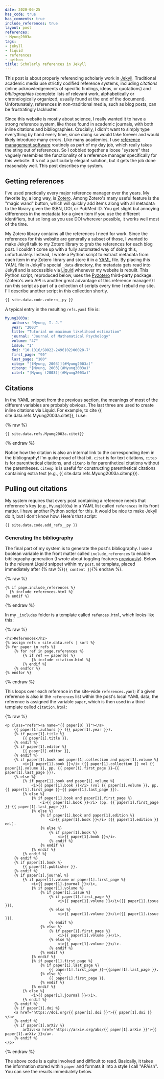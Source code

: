 ```yaml
---
date: 2020-06-25
has_code: true
has_comments: true
include_references: true
layout: post
references:
- Myung2003a
tags:
- jekyll
- liquid
- references
- python
title: Scholarly references in Jekyll
---
```


This post is about properly referencing scholarly work in [Jekyll](https://jekyllrb.com/). Traditional academic media
use strictly codified reference systems, including _citations_ (inline acknowledgements of specific findings, ideas, or
quotations) and _bibliographies_ (complete lists of relevant work, alphabetically or chronologically organized, usually
found at the end of the document). Unfortunately, references in non-traditional media, such as blog posts, can be
frustratingly lackluster.

Since this website is mostly about science, I really wanted it to have a strong reference system, like those found in
academic journals, with both inline citations and bibliographies. Crucially, I didn't want to simply type everything by
hand every time, since doing so would take forever and would likely introduce many errors. Like many academics, I use
[reference management software](https://en.wikipedia.org/wiki/Reference_management_software) routinely as part of my day
job, which really takes the sting out of references. So I cobbled together a loose "system" that vaguely resembles the
functionality of a reference manager specifically for this website. It's not a particularly elegant solution, but it
gets the job done reasonably well. This post describes my system.

## Getting references

I've used practically every major reference manager over the years. My favorite by, a long way, is [Zotero](https://www.zotero.org/).
Among Zotero's many useful feature is the "magic wand" button, which will quickly add items along with all metadata to
the library given the ISBN, DOI, or PubMed ID. You get slight but annoying differences in the metadata for a given
item if you use the different identifiers, but so long as you use DOI wherever possible, it works well most of the
time.

My Zotero library contains all the references I need for work. Since the references for this website are generally a
subset of those, I wanted to make Jekyll talk to my Zotero library to grab the references for each blog post. I couldn't
come up with a fully automated way of doing this, unfortunately. Instead, I wrote a Python script to extract metadata
from each item in my Zotero library and store it in a [YAML](https://yaml.org/) file. By placing this YAML file in
Jekyll's special `_data` directory, the metadata gets read into Jekyll and is accessible via [Liquid](https://shopify.github.io/liquid/)
whenever my website is rebuilt. This Python script, reproduced below, uses the [Pyzotero](https://pyzotero.readthedocs.io/en/latest/)
third-party package. (Zotero's web API is another great advantage of this reference manager!) I run this script as part
of a collection of scripts every time I rebuild my site. I'll describe another script in this collection shortly.

```python
{{ site.data.code.zotero__py }}
```

A typical entry in the resulting `refs.yaml` file is:

```yaml
Myung2003a:
   authors: "Myung, I. J."
   year: "2003"
   title: "Tutorial on maximum likelihood estimation"
   journal: "Journal of Mathematical Psychology"
   volume: "47"
   issue: "1"
   doi: "10.1016/S0022-2496(02)00028-7"
   first_page: "90"
   last_page: "100"
   citep: "[(Myung, 2003)](#Myung2003a)"
   citenp: "[Myung, 2003](#Myung2003a)"
   citet: "[Myung (2003)](#Myung2003a)"
```

## Citations

In the YAML snippet from the previous section, the meanings of most of the different variables are probably obvious. The
last three are used to create inline citations via Liquid. For example, to cite {{ site.data.refs.Myung2003a.citet}},
I use:

{% raw %}
```liquid
{{ site.data.refs.Myung2003a.citet}}
```
{% endraw %}

Notice how the citation is also an internal link to the corresponding item in the bibliography! I'm quite proud of that
bit. `citet` is for text citations, `citep` is for parenthetical citations, and `citenp` is for parenthetical citations
without the parentheses. `citenp` is is useful for constructing parenthetical citations containing extra text (e.g.,
{{ site.data.refs.Myung2003a.citenp}}).

## Pulling out citations

My system requires that every post containing a reference needs that reference's key (e.g., `Myung2003a`) in a YAML list
called `references` in its front matter. I have another Python script for this. It would be nice to make Jekyll do it,
but I don't know how. Here's that script:

```python
{{ site.data.code.add_refs__py }}
```

### Generating the bibliography

The final part of my system is to generate the post's bibliography. I use a boolean variable in the front matter called
`include_references` to enable bibliography generation (I wrote about toggling features [previously](toggling)). Below
is the relevant Liquid snippet within my `post.md` template, placed immediately after {% raw %}`{{ content }}`{% endraw %}.

{% raw %}
```liquid
{% if page.include_references %}
  {% include references.html %}
{% endif %}
```
{% endraw %}

In my `_includes` folder is a template called `refences.html`, which looks like this:

{% raw %}
```liquid
<h2>References</h2>
{% assign refs = site.data.refs | sort %}
{% for paper in refs %}
    {% for ref in page.references %}
        {% if ref == paper[0] %}
            {% include citation.html %}
        {% endif %}
    {% endfor %}
{% endfor %}
```
{% endraw %}

This loops over each reference in the site-wide `references.yaml`; if a given reference is also in the `references` list
within the post's local YAML data, the reference is assigned the variable `paper`, which is then used in a third
template called `citation.html`:

{% raw %}
```liquid
<p class="refs"><a name="{{ paper[0] }}"></a>
    {{ paper[1].authors }} ({{ paper[1].year }}).
    {% if paper[1].title %}
        {{ paper[1].title }}.
    {% endif %}
    {% if paper[1].editor %}
        {{ paper[1].editor }},
    {% endif %}
    {% if paper[1].book and paper[1].collection and paper[1].volume %}
        <i>{{ paper[1].book }}</i> ({{ paper[1].collection }} vol {{ paper[1].volume }}, pp. {{ paper[1].first_page }}–{{ paper[1].last_page }}).
    {% else %}
        {% if paper[1].book and paper[1].volume %}
            <i>{{ paper[1].book }}</i> (vol {{ paper[1].volume }}, pp. {{ paper[1].first_page }}–{{ paper[1].last_page }}).
        {% else %}
            {% if paper[1].book and paper[1].first_page %}
                <i>{{ paper[1].book }}</i> (pp. {{ paper[1].first_page }}–{{ paper[1].last_page }}).
            {% else %}
                {% if paper[1].book and paper[1].edition %}
                    <i>{{ paper[1].book }}</i> ({{ paper[1].edition }} ed.).
                {% else %}
                    {% if paper[1].book %}
                        <i>{{ paper[1].book }}</i>.
                    {% endif %}
                {% endif %}
            {% endif %}
        {% endif %}
    {% endif %}
    {% if paper[1].book %}
        {{ paper[1].publisher }}.
    {% endif %}
    {% if paper[1].journal %}
        {% if paper[1].volume or paper[1].first_page %}
            <i>{{ paper[1].journal }}</i>,
            {% if paper[1].volume %}
                {% if paper[1].issue %}
                    {% if paper[1].first_page %}
                        <i>{{ paper[1].volume }}</i>({{ paper[1].issue }}),
                    {% else %}
                        <i>{{ paper[1].volume }}</i>({{ paper[1].issue }}).
                    {% endif %}
                {% else %}
                    {% if paper[1].first_page %}
                        <i>{{ paper[1].volume }}</i>,
                    {% else %}
                        <i>{{ paper[1].volume }}</i>.
                    {% endif %}
                {% endif %}
            {% endif %}
            {% if paper[1].first_page %}
                {% if paper[1].last_page %}
                    {{ paper[1].first_page }}–{{paper[1].last_page }}.
                {% else %}
                    {{ paper[1].first_page }}.
                {% endif %}
            {% endif %}
        {% else %}
            <i>{{ paper[1].journal }}</i>.
        {% endif %}
    {% endif %}
    {% if paper[1].doi %}
    <a href="https://doi.org/{{ paper[1].doi }}">{{ paper[1].doi }}</a>
    {% endif %}
    {% if paper[1].arXiv %}
        arXiv:<a href="https://arxiv.org/abs/{{ paper[1].arXiv }}">{{ paper[1].arXiv }}</a>.
    {% endif %}
</p>
```
{% endraw %}

The above code is a quite involved and difficult to read. Basically, it takes the information stored within `paper` and
formats it into a style I call "APAish". You can see the results immediately below.